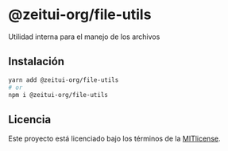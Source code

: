 # @zeitui-org/file-utils

Utilidad interna para el manejo de los archivos

## Instalación

```sh
yarn add @zeitui-org/file-utils
# or
npm i @zeitui-org/file-utils
```

## Licencia

Este proyecto está licenciado bajo los términos de la 
[MITlicense](https://github.com/zeit-inc/Zeit-Ui/blob/main/LICENSE).
